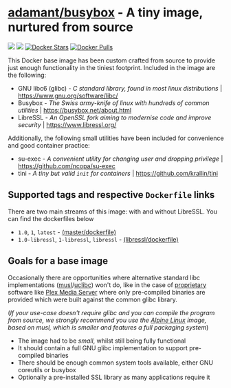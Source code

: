 [hub]: https://hub.docker.com/AdamAnt/busybox
[musl]: https://www.musl-libc.org/
[uclibc]: https://www.uclibc.org/

# [adamant/busybox][hub] - A tiny image, nurtured from source
[![](https://images.microbadger.com/badges/image/adamant/busybox.svg)](https://microbadger.com/images/adamant/busybox) [![](https://images.microbadger.com/badges/version/adamant/busybox.svg)][hub] [![Docker Stars](https://img.shields.io/docker/stars/adamant/busybox.svg)][hub] [![Docker Pulls](https://img.shields.io/docker/pulls/adamant/busybox.svg)][hub]

This Docker base image has been custom crafted from source to provide just enough functionality in the tiniest footprint. Included in the image are the following:
 - GNU libc6 (glibc) - _C standard library, found in most linux distributions_ | https://www.gnu.org/software/libc/
 - Busybox - _The Swiss army-knife of linux with hundreds of common utilities_ | https://busybox.net/about.html
 - LibreSSL - _An OpenSSL fork aiming to modernise code and improve security_ | https://www.libressl.org/

Additionally, the following small utilities have been included for convenience and good container practice:
 - su-exec - _A convenient utility for changing user and dropping privilege_ | https://github.com/ncopa/su-exec
 - tini - _A tiny but valid `init` for containers_ | https://github.com/krallin/tini

## Supported tags and respective `Dockerfile` links

There are two main streams of this image: with and without LibreSSL. You can find the dockerfiles below

* `1.0`, `1`, `latest` - [(master/dockerfile)](https://github.com/Adam-Ant/docker-busybox-base/blob/master/Dockerfile)
* `1.0-libressl`, `1-libressl`, `libressl` - [(libressl/dockerfile)](https://github.com/Adam-Ant/docker-busybox-base/blob/libressl/Dockerfile)

## Goals for a base image

Occasionally there are opportunities where alternative standard libc implementations ([musl][musl]/[uclibc][uclibc]) won't do, like in the case of [proprietary](http://i.imgur.com/V5K7N1I.jpg) software like [Plex Media Server](https://www.plex.tv/downloads/) where only pre-compiled binaries are provided which were built against the common glibc library.

(_If your use-case doesn't require glibc and you can compile the program from source, we strongly recommend you use the [Alpine Linux](https://hub.docker.com/\_/alpine) image, based on musl, which is smaller and features a full packaging system_)

- The image had to be _small_, whilst still being fully functional
- It should contain a full GNU glibc implementation to support pre-compiled binaries
- There should be enough common system tools available, either GNU coreutils or busybox
- Optionally a pre-installed SSL library as many applications require it
